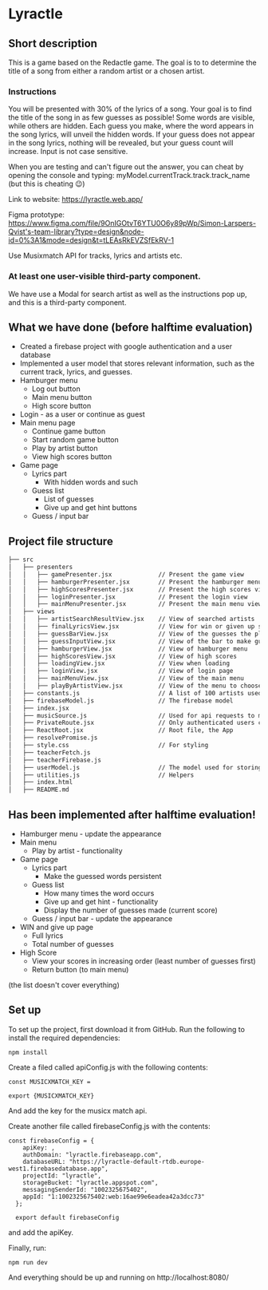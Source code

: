 # Lyractle

## Short description
This is a game based on the Redactle game. The goal is to to determine the title of a song from either a random artist or a chosen artist.


### Instructions
You will be presented with 30% of the lyrics of a song. Your goal is to find the title of the song in as few guesses as possible! Some words are visible, while others are hidden. Each guess you make, where the word appears in the song lyrics, will unveil the hidden words. If your guess does not appear in the song lyrics, nothing will be revealed, but your guess count will increase. Input is not case sensitive.

When you are testing and can't figure out the answer, you can cheat by opening the console and typing:
myModel.currentTrack.track.track_name
(but this is cheating 😉)

Link to website:
https://lyractle.web.app/

Figma prototype:
https://www.figma.com/file/9OnIGOtvT6YTU0O6y89pWp/Simon-Larspers-Qvist's-team-library?type=design&node-id=0%3A1&mode=design&t=tLEAsRkEVZSfEkRV-1

Use Musixmatch API for tracks, lyrics and artists etc. 

### At least one user-visible third-party component.
We have use a Modal for search artist as well as the instructions pop up, and this is a third-party component.

## What we have done (before halftime evaluation)
* Created a firebase project with google authentication and a user database
* Implemented a user model that stores relevant information, such as the current track, lyrics, and guesses.
* Hamburger menu
  * Log out button
  * Main menu button
  * High score button 
* Login - as a user or continue as guest
* Main menu page
  * Continue game button
  * Start random game button
  * Play by artist button
  * View high scores button
* Game page
    * Lyrics part
      * With hidden words and such
    * Guess list
      * List of guesses
      * Give up and get hint buttons
    * Guess / input bar 


## Project file structure
```bash
├── src
│   ├── presenters
│   │   ├── gamePresenter.jsx             // Present the game view
│   │   ├── hamburgerPresenter.jsx        // Present the hamburger menu view
│   │   ├── highScoresPresenter.jsx       // Present the high scores view
│   │   ├── loginPresenter.jsx            // Present the login view
│   │   ├── mainMenuPresenter.jsx         // Present the main menu view
│   ├── views
│   │   ├── artistSearchResultView.jsx    // View of searched artists
│   │   ├── finalLyricsView.jsx           // View for win or given up state
│   │   ├── guessBarView.jsx              // View of the guesses the player has made 
│   │   ├── guessInputView.jsx            // View of the bar to make guesses
│   │   ├── hamburgerView.jsx             // View of hamburger menu
│   │   ├── highScoresView.jsx            // View of high scores
│   │   ├── loadingView.jsx               // View when loading 
│   │   ├── loginView.jsx                 // View of login page
│   │   ├── mainMenuView.jsx              // View of the main menu
│   │   ├── playByArtistView.jsx          // View of the menu to choose specific artist to play by
│   ├── constants.js                      // A list of 100 artists used for generating a radnom song, predefined words to show in lyrics.
│   ├── firebaseModel.js                  // The firebase model
│   ├── index.jsx
│   ├── musicSource.js                    // Used for api requests to musixmatch
│   ├── PrivateRoute.jsx                  // Only authenticated users can access these pages
│   ├── ReactRoot.jsx                     // Root file, the App
│   ├── resolvePromise.js
│   ├── style.css                         // For styling
│   ├── teacherFetch.js
│   ├── teacherFirebase.js
│   ├── userModel.js                      // The model used for storing data
│   ├── utilities.js                      // Helpers 
│   ├── index.html
│   ├── README.md
```

## Has been implemented after halftime evaluation!

* Hamburger menu - update the appearance
* Main menu
  * Play by artist - functionality
* Game page
  * Lyrics part
    * Make the guessed words persistent
  * Guess list
    * How many times the word occurs 
    * Give up and get hint - functionality
    * Display the number of guesses made (current score)
  * Guess / input bar - update the appearance
* WIN and give up page
  * Full lyrics 
  * Total number of guesses
* High Score
  * View your scores in increasing order (least number of guesses first)
  * Return button (to main menu)

(the list doesn't cover everything)


## Set up
To set up the project, first download it from GitHub.
Run the following to install the required dependencies:

```
npm install
```

Create a filed called apiConfig.js with the following contents:

```
const MUSICXMATCH_KEY = 

export {MUSICXMATCH_KEY} 
```
And add the key for the musicx match api.

Create another file called firebaseConfig.js with the contents:

```
const firebaseConfig = {
    apiKey: ,
    authDomain: "lyractle.firebaseapp.com",
    databaseURL: "https://lyractle-default-rtdb.europe-west1.firebasedatabase.app",
    projectId: "lyractle",
    storageBucket: "lyractle.appspot.com",
    messagingSenderId: "1002325675402",
    appId: "1:1002325675402:web:16ae99e6eadea42a3dcc73"
  };

  export default firebaseConfig
```
and add the apiKey.

Finally, run:
```
npm run dev
```

And everything should be up and running on http://localhost:8080/